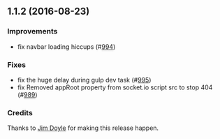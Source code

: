 ## 1.1.2 (2016-08-23)

### Improvements
* fix navbar loading hiccups (#[994](https://github.com/SC5/sc5-styleguide/pull/994))

### Fixes
* fix the huge delay during gulp dev task (#[995](https://github.com/SC5/sc5-styleguide/pull/995))
* fix Removed appRoot property from socket.io script src to stop 404 (#[989](https://github.com/SC5/sc5-styleguide/pull/989))

### Credits

Thanks to [Jim Doyle](https://github.com/superelement)
for making this release happen.
